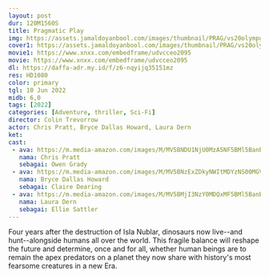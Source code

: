 ```yaml
---
layout: post
dur: 120M1560S
title: Pragmatic Play
img: https://assets.jamaldoyanbool.com/images/thumbnail/PRAG/vs20olympgate.webp
cover1: https://assets.jamaldoyanbool.com/images/thumbnail/PRAG/vs20olympgate.webp
movie1: https://www.xnxx.com/embedframe/udvcceo2095
movie: https://www.xnxx.com/embedframe/udvcceo2095
dl: https://daffa-adr.my.id/f/z6-nqyijq35151mz
res: HD1080
color: primary
tgl: 10 Jun 2022
midb: 6,0
tags: [2022]
categories: [Adventure, thriller, Sci-Fi]
director: Colin Trevorrow
actor: Chris Pratt, Bryce Dallas Howard, Laura Dern
ket: 
cast:
 - ava: https://m.media-amazon.com/images/M/MV5BNDU1NjU0MzA5NF5BMl5BanBnXkFtZTgwNTg5OTY2MjI@._V1_QL75_UX140_CR0,2,140,140_.jpg
   nama: Chris Pratt
   sebagai: Owen Grady
 - ava: https://m.media-amazon.com/images/M/MV5BNzExZDkyNWItMDYzNS00MGVlLTllZTctMjYyZGE1MmY0MThhXkEyXkFqcGdeQXVyMDA4NzMyOA@@._V1_QL75_UX140_CR0,0,140,140_.jpg
   nama: Bryce Dallas Howard
   sebagai: Claire Dearing
 - ava: https://m.media-amazon.com/images/M/MV5BMjI3NzY0MDQxMF5BMl5BanBnXkFtZTcwNzMwMzcyNw@@._V1_QL75_UX140_CR0,12,140,140_.jpg
   nama: Laura Dern
   sebagai: Ellie Sattler
---
```


Four years after the destruction of Isla Nublar, dinosaurs now live--and hunt--alongside humans all over the world. This fragile balance will reshape the future and determine, once and for all, whether human beings are to remain the apex predators on a planet they now share with history's most fearsome creatures in a new Era.
